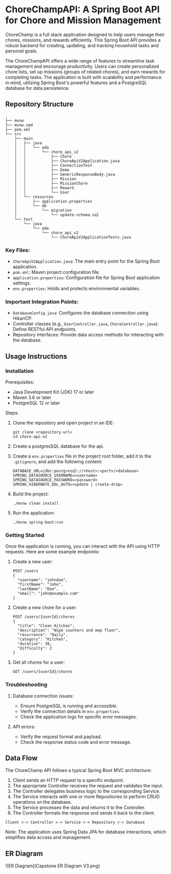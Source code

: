 # ChoreChampAPI: A Spring Boot API for Chore and Mission Management

ChoreChamp is a full stack application designed to help users manage their chores, missions, and rewards efficiently. This Spring Boot API provides a robust backend for creating, updating, and tracking household tasks and personal goals.

The ChoreChampAPI offers a wide range of features to streamline task management and encourage productivity. Users can create personalized chore lists, set up missions (groups of related chores), and earn rewards for completing tasks. The application is built with scalability and performance in mind, utilizing Spring Boot's powerful features and a PostgreSQL database for data persistence.

## Repository Structure

```
.
├── mvnw
├── mvnw.cmd
├── pom.xml
└── src
    ├── main
    │   ├── java
    │   │   └── ada
    │   │       └── chore_api_v2
    │   │           ├── Chore
    │   │           ├── ChoreApiV2Application.java
    │   │           ├── ConnectionTest
    │   │           ├── Demo
    │   │           ├── GenericResponseBody.java
    │   │           ├── Mission
    │   │           ├── MissionChore
    │   │           ├── Reward
    │   │           └── User
    │   └── resources
    │       ├── application.properties
    │       └── db
    │           └── migration
    │               └── update-schema.sql
    └── test
        └── java
            └── ada
                └── chore_api_v2
                    └── ChoreApiV2ApplicationTests.java
```

### Key Files:
- `ChoreApiV2Application.java`: The main entry point for the Spring Boot application.
- `pom.xml`: Maven project configuration file.
- `application.properties`: Configuration file for Spring Boot application settings.
- `env.properties`: Holds and protects environmental variables.

### Important Integration Points:
- `DatabaseConfig.java`: Configures the database connection using HikariCP.
- Controller classes (e.g., `UserController.java`, `ChoreController.java`): Define RESTful API endpoints.
- Repository interfaces: Provide data access methods for interacting with the database.

## Usage Instructions

### Installation

Prerequisites:
- Java Development Kit (JDK) 17 or later
- Maven 3.6 or later
- PostgreSQL 12 or later

Steps:
1. Clone the repository and open project in an IDE:
   ```
   git clone <repository-url>
   cd chore-api-v2
   ```

2. Create a postgresSQL database for the api. 
3. Create a `env.properties` file in the project root folder, add it to the `.gitignore`, and add the following content:
   ```
   DATABASE_URL=jdbc:postgresql://<host>:<port>/<database>
   SPRING_DATASOURCE_USERNAME=<username>
   SPRING_DATASOURCE_PASSWORD=<password>
   SPRING_HIBERNATE_DDL_AUTO=<update | create-drop>
   ```

3. Build the project:
   ```
   ./mvnw clean install
   ```

4. Run the application:
   ```
   ./mvnw spring-boot:run
   ```

### Getting Started

Once the application is running, you can interact with the API using HTTP requests. Here are some example endpoints:

1. Create a new user:
   ```
   POST /users
   {
     "username": "johndoe",
     "firstName": "John",
     "lastName": "Doe",
     "email": "john@example.com"
   }
   ```

2. Create a new chore for a user:
   ```
   POST /users/{userId}/chores
   {
     "title": "Clean Kitchen",
     "description": "Wipe counters and mop floor",
     "recurrence": "Daily",
     "category": "Kitchen",
     "duration": 30,
     "difficulty": 2
   }
   ```

3. Get all chores for a user:
   ```
   GET /users/{userId}/chores
   ```

### Troubleshooting

1. Database connection issues:
   - Ensure PostgreSQL is running and accessible.
   - Verify the connection details in `env.properties`.
   - Check the application logs for specific error messages.

2. API errors:
   - Verify the request format and payload.
   - Check the response status code and error message.

## Data Flow

The ChoreChamp API follows a typical Spring Boot MVC architecture:

1. Client sends an HTTP request to a specific endpoint.
2. The appropriate Controller receives the request and validates the input.
3. The Controller delegates business logic to the corresponding Service.
4. The Service interacts with one or more Repositories to perform CRUD operations on the database.
5. The Service processes the data and returns it to the Controller.
6. The Controller formats the response and sends it back to the client.

```
Client <-> Controller <-> Service <-> Repository <-> Database
```

Note: The application uses Spring Data JPA for database interactions, which simplifies data access and management.

## ER Diagram
![ER Diagram](Capstone ER Diagram V3.png)